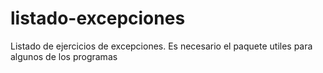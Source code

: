 # listado-excepciones

Listado de ejercicios de excepciones. Es necesario el paquete utiles para algunos de los programas
